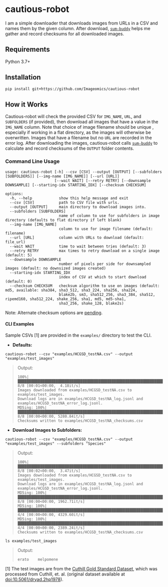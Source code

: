 # cautious-robot

I am a simple downloader that downloads images from URLs in a CSV and names them by the given column. After download, [`sum-buddy`](https://github.com/Imageomics/sum-buddy) helps me gather and record checksums for all downloaded images.

## Requirements
Python 3.7+

## Installation
```bash
pip install git+https://github.com/Imageomics/cautious-robot
```

## How it Works

Cautious-robot will check the provided CSV for `IMG_NAME`, `URL`, and `SUBFOLDERS` (if provided), then download all images that have a value in the `IMG_NAME` column. Note that choice of image filename should be unique , especially if working in a flat directory, as the images will otherwise be overwritten. Images that have a filename but no `URL` are recorded in the error log. After downloading the images, cautious-robot calls [`sum-buddy`](https://github.com/Imageomics/sum-buddy) to calculate and record checksums of the `OUTPUT` folder contents.

### Command Line Usage
```
usage: cautious-robot [-h] --csv [CSV] --output [OUTPUT] [--subfolders [SUBFOLDERS]] [--img-name [IMG_NAME]] [--url [URL]]
                      [--wait WAIT] [--retry RETRY] [--downsample DOWNSAMPLE] [--starting-idx STARTING_IDX] [--checksum CHECKSUM]

options:
  -h, --help            show this help message and exit
  --csv [CSV]           path to CSV file with urls.
  --output [OUTPUT]     main directory to download images into.
  --subfolders [SUBFOLDERS]
                        name of column to use for subfolders in image directory (defaults to flat directory if left blank)
  --img-name [IMG_NAME]
                        column to use for image filename (default: filename)
  --url [URL]           column with URLs to download (default: file_url)
  --wait WAIT           time to wait between tries (default: 3)
  --retry RETRY         max times to retry download on a single image (default: 5)
  --downsample DOWNSAMPLE
                        number of pixels per side for downsampled images (default: no downsized images created)
  --starting-idx STARTING_IDX
                        index of CSV at which to start download (default: 0)
  --checksum CHECKSUM   checksum algorithm to use on images (default: md5, available: sha384, sha3_512, sha3_224, sha256, sha224,
                        blake2b, sm3, sha512_256, sha3_384, sha512, ripemd160, sha512_224, shake_256, sha1, md5, md5-sha1,
                        sha3_256, shake_128, blake2s)
```
Note: Alternate checksum options are [pending](https://github.com/Imageomics/sum-buddy/pull/8).

#### CLI Examples

Sample CSVs [1] are provided in the `examples/` directory to test the CLI.

- **Defaults:**
```
cautious-robot --csv "examples/HCGSD_testNA.csv" --output "examples/test_images"
```
 > Output:
 > ```console
 > 100%|██████████████████████████████████████████████████████████████████| 8/8 [00:01<00:00,  4.18it/s]
 > Images downloaded from examples/HCGSD_testNA.csv to examples/test_images.
 > Download logs are in examples/HCGSD_testNA_log.jsonl and examples/HCGSD_testNA_error_log.jsonl.
 > MD5ing: 100%|████████████████████████████████████████████████████████████████████████████████████████| 8/8 [00:00<00:00, 5280.84it/s]
 > Checksums written to examples/HCGSD_testNA_checksums.csv
 > ```

- **Download Images to Subfolders:**
```
cautious-robot --csv "examples/HCGSD_testNA.csv" --output "examples/test_images" --subfolders "Species"
```
 > Output:
 > ```console
 > 100%|██████████████████████████████████████████████████████████████████████████████████████████████████| 8/8 [00:02<00:00,  3.47it/s]
 > Images downloaded from examples/HCGSD_testNA.csv to examples/test_images.
 > Download logs are in examples/HCGSD_testNA_log.jsonl and examples/HCGSD_testNA_error_log.jsonl.
 > MD5ing: 100%|████████████████████████████████████████████████████████████████████████████████████████| 8/8 [00:00<00:00, 1962.71it/s]
 > MD5ing: 100%|████████████████████████████████████████████████████████████████████████████████████████| 4/4 [00:00<00:00, 4329.60it/s]
 > MD5ing: 100%|████████████████████████████████████████████████████████████████████████████████████████| 4/4 [00:00<00:00, 2389.24it/s]
 > Checksums written to examples/HCGSD_testNA_checksums.csv
 > ```
```
ls examples/test_images
```
 > Output:
 > ```console
 > erato	melpomene
 > ```

[1] The test images are from the [Cuthill Gold Standard Dataset](https://huggingface.co/datasets/imageomics/Curated_GoldStandard_Hoyal_Cuthill), which was processed from Cuthill, et. al. (original dataset available at [doi:10.5061/dryad.2hp1978](https://doi.org/10.5061/dryad.2hp1978)).